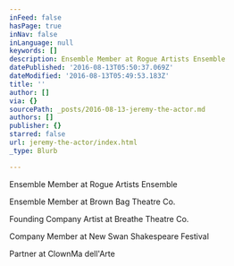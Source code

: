 ```yaml
---
inFeed: false
hasPage: true
inNav: false
inLanguage: null
keywords: []
description: Ensemble Member at Rogue Artists Ensemble
datePublished: '2016-08-13T05:50:37.069Z'
dateModified: '2016-08-13T05:49:53.183Z'
title: ''
author: []
via: {}
sourcePath: _posts/2016-08-13-jeremy-the-actor.md
authors: []
publisher: {}
starred: false
url: jeremy-the-actor/index.html
_type: Blurb

---
```

Ensemble Member at Rogue Artists Ensemble

Ensemble Member at Brown Bag Theatre Co.

Founding Company Artist at Breathe Theatre Co.

Company Member at New Swan Shakespeare Festival

Partner at ClownMa dell'Arte
